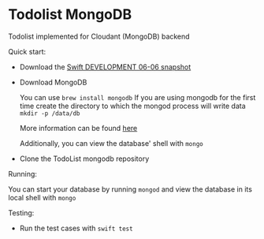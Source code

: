 # Todolist MongoDB

Todolist implemented for Cloudant (MongoDB) backend

Quick start:

- Download the [Swift DEVELOPMENT 06-06 snapshot](https://swift.org/download/#snapshots)
- Download MongoDB

  You can use `brew install mongodb` If you are using mongodb for the first time create the directory to which the mongod process will write data
  `mkdir -p /data/db`

  More information can be found [here](https://docs.mongodb.com/manual/tutorial/install-mongodb-on-os-x/)

  Additionally, you can view the database' shell with `mongo`

- Clone the TodoList mongodb repository


Running:

You can start your database by running `mongod` and view the database in its local shell with `mongo`


Testing:

- Run the test cases with `swift test`
